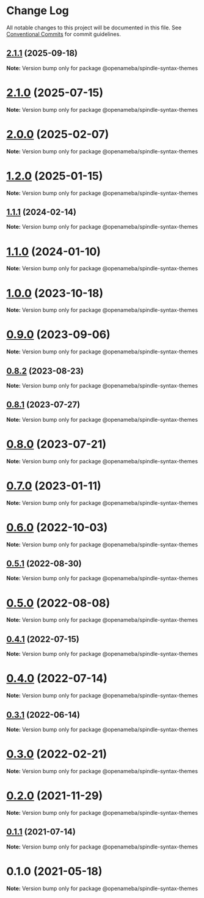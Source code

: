 # Change Log

All notable changes to this project will be documented in this file.
See [Conventional Commits](https://conventionalcommits.org) for commit guidelines.

## [2.1.1](https://github.com/openameba/spindle/compare/@openameba/spindle-syntax-themes@2.1.0...@openameba/spindle-syntax-themes@2.1.1) (2025-09-18)

**Note:** Version bump only for package @openameba/spindle-syntax-themes

# [2.1.0](https://github.com/openameba/spindle/compare/@openameba/spindle-syntax-themes@2.0.0...@openameba/spindle-syntax-themes@2.1.0) (2025-07-15)

**Note:** Version bump only for package @openameba/spindle-syntax-themes

# [2.0.0](https://github.com/openameba/spindle/compare/@openameba/spindle-syntax-themes@1.2.0...@openameba/spindle-syntax-themes@2.0.0) (2025-02-07)

**Note:** Version bump only for package @openameba/spindle-syntax-themes

# [1.2.0](https://github.com/openameba/spindle/compare/@openameba/spindle-syntax-themes@1.1.1...@openameba/spindle-syntax-themes@1.2.0) (2025-01-15)

**Note:** Version bump only for package @openameba/spindle-syntax-themes

## [1.1.1](https://github.com/openameba/spindle/compare/@openameba/spindle-syntax-themes@1.1.0...@openameba/spindle-syntax-themes@1.1.1) (2024-02-14)

**Note:** Version bump only for package @openameba/spindle-syntax-themes

# [1.1.0](https://github.com/openameba/spindle/compare/@openameba/spindle-syntax-themes@1.0.0...@openameba/spindle-syntax-themes@1.1.0) (2024-01-10)

**Note:** Version bump only for package @openameba/spindle-syntax-themes

# [1.0.0](https://github.com/openameba/spindle/compare/@openameba/spindle-syntax-themes@0.9.0...@openameba/spindle-syntax-themes@1.0.0) (2023-10-18)

**Note:** Version bump only for package @openameba/spindle-syntax-themes

# [0.9.0](https://github.com/openameba/spindle/compare/@openameba/spindle-syntax-themes@0.8.2...@openameba/spindle-syntax-themes@0.9.0) (2023-09-06)

**Note:** Version bump only for package @openameba/spindle-syntax-themes

## [0.8.2](https://github.com/openameba/spindle/compare/@openameba/spindle-syntax-themes@0.8.1...@openameba/spindle-syntax-themes@0.8.2) (2023-08-23)

**Note:** Version bump only for package @openameba/spindle-syntax-themes

## [0.8.1](https://github.com/openameba/spindle/compare/@openameba/spindle-syntax-themes@0.8.0...@openameba/spindle-syntax-themes@0.8.1) (2023-07-27)

**Note:** Version bump only for package @openameba/spindle-syntax-themes

# [0.8.0](https://github.com/openameba/spindle/compare/@openameba/spindle-syntax-themes@0.7.0...@openameba/spindle-syntax-themes@0.8.0) (2023-07-21)

**Note:** Version bump only for package @openameba/spindle-syntax-themes

# [0.7.0](https://github.com/openameba/spindle/compare/@openameba/spindle-syntax-themes@0.6.0...@openameba/spindle-syntax-themes@0.7.0) (2023-01-11)

**Note:** Version bump only for package @openameba/spindle-syntax-themes

# [0.6.0](https://github.com/openameba/spindle/compare/@openameba/spindle-syntax-themes@0.5.1...@openameba/spindle-syntax-themes@0.6.0) (2022-10-03)

**Note:** Version bump only for package @openameba/spindle-syntax-themes

## [0.5.1](https://github.com/openameba/spindle/compare/@openameba/spindle-syntax-themes@0.5.0...@openameba/spindle-syntax-themes@0.5.1) (2022-08-30)

**Note:** Version bump only for package @openameba/spindle-syntax-themes

# [0.5.0](https://github.com/openameba/spindle/compare/@openameba/spindle-syntax-themes@0.4.1...@openameba/spindle-syntax-themes@0.5.0) (2022-08-08)

**Note:** Version bump only for package @openameba/spindle-syntax-themes

## [0.4.1](https://github.com/openameba/spindle/compare/@openameba/spindle-syntax-themes@0.4.0...@openameba/spindle-syntax-themes@0.4.1) (2022-07-15)

**Note:** Version bump only for package @openameba/spindle-syntax-themes

# [0.4.0](https://github.com/openameba/spindle/compare/@openameba/spindle-syntax-themes@0.3.1...@openameba/spindle-syntax-themes@0.4.0) (2022-07-14)

**Note:** Version bump only for package @openameba/spindle-syntax-themes

## [0.3.1](https://github.com/openameba/spindle/compare/@openameba/spindle-syntax-themes@0.3.0...@openameba/spindle-syntax-themes@0.3.1) (2022-06-14)

**Note:** Version bump only for package @openameba/spindle-syntax-themes

# [0.3.0](https://github.com/openameba/spindle/compare/@openameba/spindle-syntax-themes@0.2.0...@openameba/spindle-syntax-themes@0.3.0) (2022-02-21)

**Note:** Version bump only for package @openameba/spindle-syntax-themes

# [0.2.0](https://github.com/openameba/spindle/compare/@openameba/spindle-syntax-themes@0.1.1...@openameba/spindle-syntax-themes@0.2.0) (2021-11-29)

**Note:** Version bump only for package @openameba/spindle-syntax-themes

## [0.1.1](https://github.com/openameba/spindle/compare/@openameba/spindle-syntax-themes@0.1.0...@openameba/spindle-syntax-themes@0.1.1) (2021-07-14)

**Note:** Version bump only for package @openameba/spindle-syntax-themes

# 0.1.0 (2021-05-18)

**Note:** Version bump only for package @openameba/spindle-syntax-themes
